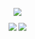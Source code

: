 <p align="center">
	<a href="https://github.com/SidmoGoesBrrr">
		<img src="https://avatars.githubusercontent.com/u/60550481?s=120&v=4g"/>
	</a>
</p>


<p align="center">
	<tr>
		<td align="center" style="padding=0;width=50%;">
			<img src="https://github-readme-stats.vercel.app/api/top-langs/?username=SidmoGoesBrrr"/>
			<img src="https://github-readme-stats.vercel.app/api/?username=SidmoGoesBrrr&title_color=8A2BE2&text_color=e2e2e2&show_icons=true&bg_color=00000000&hide_border=true&icon_color=8A2BE2&hide_title=true&count_private=true&include_all_commits=true&enable_animations=true" />
		</td>
	</tr>
</p>
